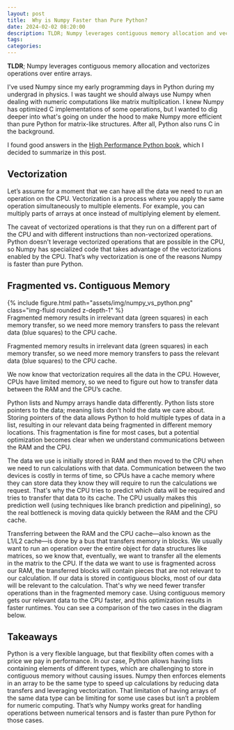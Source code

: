 ```yaml
---
layout: post
title:  Why is Numpy Faster than Pure Python?
date: 2024-02-02 08:20:00
description: TLDR; Numpy leverages contiguous memory allocation and vectorizes operations over entire arrays.
tags: 
categories: 
---
```


**TLDR**; Numpy leverages contiguous memory allocation and vectorizes operations over entire arrays.


I've used Numpy since my early programming days in Python during my undergrad in physics. I was taught we should always use Numpy when dealing with numeric computations like matrix multiplication. I knew Numpy has optimized C implementations of some operations, but I wanted to dig deeper into what's going on under the hood to make Numpy more efficient than pure Python for matrix-like structures. After all, Python also runs C in the background. 

I found good answers in the [High Performance Python book](https://www.oreilly.com/library/view/high-performance-python/9781492055013/), which I decided to summarize in this post.

## Vectorization

Let’s assume for a moment that we can have all the data we need to run an operation on the CPU. Vectorization is a process where you apply the same operation simultaneously to multiple elements. For example, you can multiply parts of arrays at once instead of multiplying element by element. 

The caveat of vectorized operations is that they run on a different part of the CPU and with different instructions than non-vectorized operations. Python doesn't leverage vectorized operations that are possible in the CPU, so Numpy has specialized code that takes advantage of the vectorizations enabled by the CPU. That’s why vectorization is one of the reasons Numpy is faster than pure Python.

## Fragmented vs. Contiguous Memory

<div class="row mt-3">
    <div class="col-sm mt-3 mt-md-0">
        {% include figure.html path="assets/img/numpy_vs_python.png" class="img-fluid rounded z-depth-1" %}
    </div>
</div>
<div class="caption">
    Fragmented memory results in irrelevant data (green squares) in each memory transfer, so we need more memory transfers to pass the relevant data (blue squares) to the CPU cache.
</div>


Fragmented memory results in irrelevant data (green squares) in each memory transfer, so we need more memory transfers to pass the relevant data (blue squares) to the CPU cache.

We now know that vectorization requires all the data in the CPU. However, CPUs have limited memory, so we need to figure out how to transfer data between the RAM and the CPU’s cache.

Python lists and Numpy arrays handle data differently. Python lists store pointers to the data; meaning lists don't hold the data we care about. Storing pointers of the data allows Python to hold multiple types of data in a list, resulting in our relevant data being fragmented in different memory locations. This fragmentation is fine for most cases, but a potential optimization becomes clear when we understand communications between the RAM and the CPU.

The data we use is initially stored in RAM and then moved to the CPU when we need to run calculations with that data. Communication between the two devices is costly in terms of time, so CPUs have a cache memory where they can store data they know they will require to run the calculations we request. That's why the CPU tries to predict which data will be required and tries to transfer that data to its cache. The CPU usually makes this prediction well (using techniques like branch prediction and pipelining), so the real bottleneck is moving data quickly between the RAM and the CPU cache.

Transferring between the RAM and the CPU cache—also known as the L1/L2 cache—is done by a bus that transfers memory in blocks. We usually want to run an operation over the entire object for data structures like matrices, so we know that, eventually, we want to transfer all the elements in the matrix to the CPU. If the data we want to use is fragmented across our RAM, the transferred blocks will contain pieces that are not relevant to our calculation. If our data is stored in contiguous blocks, most of our data will be relevant to the calculation. That's why we need fewer transfer operations than in the fragmented memory case. Using contiguous memory gets our relevant data to the CPU faster, and this optimization results in faster runtimes. You can see a comparison of the two cases in the diagram below.

## Takeaways

Python is a very flexible language, but that flexibility often comes with a price we pay in performance. In our case, Python allows having lists containing elements of different types, which are challenging to store in contiguous memory without causing issues. Numpy then enforces elements in an array to be the same type to speed up calculations by reducing data transfers and leveraging vectorization. That limitation of having arrays of the same data type can be limiting for some use cases but isn’t a problem for numeric computing. That’s why Numpy works great for handling operations between numerical tensors and is faster than pure Python for those cases.